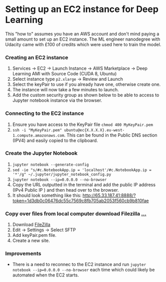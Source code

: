 
# Setting up an EC2 instance for Deep Learning

This "how to" assumes you have an AWS account and don't mind paying a small amount to set up an EC2 instance. The ML engineer nanodegree with Udacity came with £100 of credits which were used here to train the model.

### Creating an EC2 instance

1. Services -> EC2 -> Launch Instance -> AWS Marketplace ->  Deep Learning AMI with Source Code (CUDA 8, Ubuntu) 
2. Select instance type `p2.xlarge` -> Review and Launch
3. Select the keyPair to use if you already have one, otherwise create one. 
4. The instance will now take a few minutes to launch. 
5. Add the custom security group as shown below to be able to access to Jupyter notebook instance via the browser.

### Connecting to the EC2 instance

1. Ensure you have access to the KeyPair file `chmod 400 MyKeyPair.pem`
2. `ssh -i "MyKeyPair.pem" ubuntu@ec{X.X.X.X}.eu-west-1.compute.amazonaws.com`. This can be found in the Public DNS section (IPV4) and easily copied to the clipboard.

### Create the Jupyter Notebook

1. `jupyter notebook --generate-config`
2. `sed -ie "s/#c.NotebookApp.ip = 'localhost'/#c.NotebookApp.ip = '*'/g" ~/.jupyter/jupyter_notebook_config.py`
3. `jupyter notebook --ip=0.0.0.0 --no-browser`
4. Copy the URL outputted in the terminal and add the public IP address (IPv4 Public IP
) and then head over to the browser.  
5. It should look something like this: http://65.33.187.41:8888/?token=1d3db0c06476dc55c7569c8fb705ab2053f560cb9b810fae

### Copy over files from local computer download Filezilla [...](https://angus.readthedocs.io/en/2014/amazon/transfer-files-between-instance.html)

1. Download [FileZilla](https://filezilla-project.org/)
2. Edit -> Settings -> Select SFTP
3. Add keyPair.pem file.
4. Create a new site.

### Improvements
* There is a need to reconnec to the EC2 instance and run `jupyter notebook --ip=0.0.0.0 --no-browser` each time which could likely be automated when the EC2 starts.
